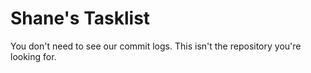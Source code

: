 # Shane's Tasklist

You don't need to see our commit logs.
This isn't the repository you're looking for.

